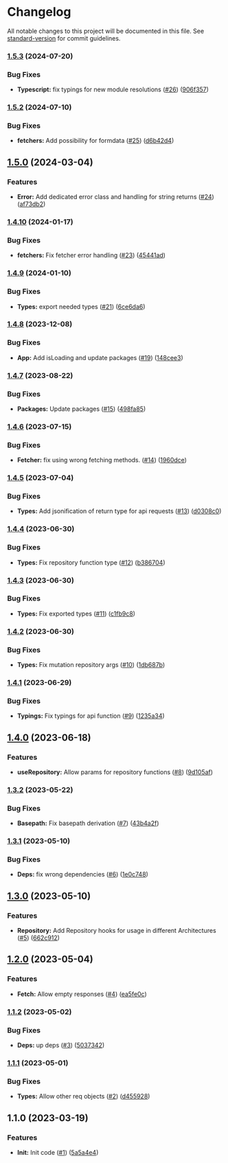 # Changelog

All notable changes to this project will be documented in this file. See [standard-version](https://github.com/conventional-changelog/standard-version) for commit guidelines.

### [1.5.3](https://github.com/nfqde/nfq-typed-next-api/compare/v1.5.2...v1.5.3) (2024-07-20)


### Bug Fixes

* **Typescript:** fix typings for new module resolutions ([#26](https://github.com/nfqde/nfq-typed-next-api/issues/26)) ([906f357](https://github.com/nfqde/nfq-typed-next-api/commit/906f35721b02732175dfde9067420f53d3c23c95))

### [1.5.2](https://github.com/nfqde/nfq-typed-next-api/compare/v1.5.0...v1.5.2) (2024-07-10)


### Bug Fixes

* **fetchers:** Add possibility for formdata ([#25](https://github.com/nfqde/nfq-typed-next-api/issues/25)) ([d6b42d4](https://github.com/nfqde/nfq-typed-next-api/commit/d6b42d448f85b44ca3d43a9bd24500578f5ddcd0))

## [1.5.0](https://github.com/nfqde/nfq-typed-next-api/compare/v1.4.10...v1.5.0) (2024-03-04)


### Features

* **Error:** Add dedicated error class and handling for string returns ([#24](https://github.com/nfqde/nfq-typed-next-api/issues/24)) ([af73db2](https://github.com/nfqde/nfq-typed-next-api/commit/af73db21e53da8e2436c67d98275933d5150ea94))

### [1.4.10](https://github.com/nfqde/nfq-typed-next-api/compare/v1.4.9...v1.4.10) (2024-01-17)


### Bug Fixes

* **fetchers:** Fix fetcher error handling ([#23](https://github.com/nfqde/nfq-typed-next-api/issues/23)) ([45441ad](https://github.com/nfqde/nfq-typed-next-api/commit/45441adab36fdefcd7f3807088efb9d8a3dd022f))

### [1.4.9](https://github.com/nfqde/nfq-typed-next-api/compare/v1.4.8...v1.4.9) (2024-01-10)


### Bug Fixes

* **Types:** export needed types ([#21](https://github.com/nfqde/nfq-typed-next-api/issues/21)) ([6ce6da6](https://github.com/nfqde/nfq-typed-next-api/commit/6ce6da6e8b126bf5bf3d001da937d83094b43dc9))

### [1.4.8](https://github.com/nfqde/nfq-typed-next-api/compare/v1.4.7...v1.4.8) (2023-12-08)


### Bug Fixes

* **App:** Add isLoading and update packages ([#19](https://github.com/nfqde/nfq-typed-next-api/issues/19)) ([148cee3](https://github.com/nfqde/nfq-typed-next-api/commit/148cee3da40537b1579349e6e6bcd52880e90ad4))

### [1.4.7](https://github.com/nfqde/nfq-typed-next-api/compare/v1.4.6...v1.4.7) (2023-08-22)


### Bug Fixes

* **Packages:** Update packages ([#15](https://github.com/nfqde/nfq-typed-next-api/issues/15)) ([498fa85](https://github.com/nfqde/nfq-typed-next-api/commit/498fa85da45b6e94c524d30e31f36682874eabd8))

### [1.4.6](https://github.com/nfqde/nfq-typed-next-api/compare/v1.4.5...v1.4.6) (2023-07-15)


### Bug Fixes

* **Fetcher:** fix using wrong fetching methods. ([#14](https://github.com/nfqde/nfq-typed-next-api/issues/14)) ([1960dce](https://github.com/nfqde/nfq-typed-next-api/commit/1960dce39b746fde52dd066c817d502e2de062a7))

### [1.4.5](https://github.com/nfqde/nfq-typed-next-api/compare/v1.4.4...v1.4.5) (2023-07-04)


### Bug Fixes

* **Types:** Add jsonification of return type for api requests ([#13](https://github.com/nfqde/nfq-typed-next-api/issues/13)) ([d0308c0](https://github.com/nfqde/nfq-typed-next-api/commit/d0308c04302cf108ee553a90ebe8456317f62192))

### [1.4.4](https://github.com/nfqde/nfq-typed-next-api/compare/v1.4.3...v1.4.4) (2023-06-30)


### Bug Fixes

* **Types:** Fix repository function type ([#12](https://github.com/nfqde/nfq-typed-next-api/issues/12)) ([b386704](https://github.com/nfqde/nfq-typed-next-api/commit/b3867040dfd45c8c46da2a28509953307cd656e3))

### [1.4.3](https://github.com/nfqde/nfq-typed-next-api/compare/v1.4.2...v1.4.3) (2023-06-30)


### Bug Fixes

* **Types:** Fix exported types ([#11](https://github.com/nfqde/nfq-typed-next-api/issues/11)) ([c1fb9c8](https://github.com/nfqde/nfq-typed-next-api/commit/c1fb9c88909d5c87001c880b903e7fbd0a554a36))

### [1.4.2](https://github.com/nfqde/nfq-typed-next-api/compare/v1.4.1...v1.4.2) (2023-06-30)


### Bug Fixes

* **Types:** Fix mutation repository args ([#10](https://github.com/nfqde/nfq-typed-next-api/issues/10)) ([1db687b](https://github.com/nfqde/nfq-typed-next-api/commit/1db687b62c75dee7945fc4bbc61306f2aeae81d4))

### [1.4.1](https://github.com/nfqde/nfq-typed-next-api/compare/v1.4.0...v1.4.1) (2023-06-29)


### Bug Fixes

* **Typings:** Fix typings for api function ([#9](https://github.com/nfqde/nfq-typed-next-api/issues/9)) ([1235a34](https://github.com/nfqde/nfq-typed-next-api/commit/1235a34700dc4e9d690ddf2ba4f6af2a5b4c2e05))

## [1.4.0](https://github.com/nfqde/nfq-typed-next-api/compare/v1.3.2...v1.4.0) (2023-06-18)


### Features

* **useRepository:** Allow params for repository functions ([#8](https://github.com/nfqde/nfq-typed-next-api/issues/8)) ([9d105af](https://github.com/nfqde/nfq-typed-next-api/commit/9d105afd2a58e581b7a4148d5df03189aa600a92))

### [1.3.2](https://github.com/nfqde/nfq-typed-next-api/compare/v1.3.1...v1.3.2) (2023-05-22)


### Bug Fixes

* **Basepath:** Fix basepath derivation ([#7](https://github.com/nfqde/nfq-typed-next-api/issues/7)) ([43b4a2f](https://github.com/nfqde/nfq-typed-next-api/commit/43b4a2fba7dfce6c6a8d04a681d482fcd72a75bf))

### [1.3.1](https://github.com/nfqde/nfq-typed-next-api/compare/v1.3.0...v1.3.1) (2023-05-10)


### Bug Fixes

* **Deps:** fix wrong dependencies ([#6](https://github.com/nfqde/nfq-typed-next-api/issues/6)) ([1e0c748](https://github.com/nfqde/nfq-typed-next-api/commit/1e0c74844c7df7c744912ef63b1d4a066964e39e))

## [1.3.0](https://github.com/nfqde/nfq-typed-next-api/compare/v1.2.0...v1.3.0) (2023-05-10)


### Features

* **Repository:** Add Repository hooks for usage in different Architectures ([#5](https://github.com/nfqde/nfq-typed-next-api/issues/5)) ([662c912](https://github.com/nfqde/nfq-typed-next-api/commit/662c912f0b1ecef92df76ad6b776f1972a381080))

## [1.2.0](https://github.com/nfqde/nfq-typed-next-api/compare/v1.1.2...v1.2.0) (2023-05-04)


### Features

* **Fetch:** Allow empty responses ([#4](https://github.com/nfqde/nfq-typed-next-api/issues/4)) ([ea5fe0c](https://github.com/nfqde/nfq-typed-next-api/commit/ea5fe0ce2ee902926b380dfdd24e7fcc7396dd88))

### [1.1.2](https://github.com/nfqde/nfq-typed-next-api/compare/v1.1.1...v1.1.2) (2023-05-02)


### Bug Fixes

* **Deps:** up deps ([#3](https://github.com/nfqde/nfq-typed-next-api/issues/3)) ([5037342](https://github.com/nfqde/nfq-typed-next-api/commit/5037342d7c906cf9409818d48122f6f560f29c66))

### [1.1.1](https://github.com/nfqde/nfq-typed-next-api/compare/v1.1.0...v1.1.1) (2023-05-01)


### Bug Fixes

* **Types:** Allow other req objects ([#2](https://github.com/nfqde/nfq-typed-next-api/issues/2)) ([d455928](https://github.com/nfqde/nfq-typed-next-api/commit/d4559288ade59c9b90d9884d9bb96b23282836fe))

## 1.1.0 (2023-03-19)


### Features

* **Init:** Init code ([#1](https://github.com/nfqde/nfq-typed-next-api/issues/1)) ([5a5a4e4](https://github.com/nfqde/nfq-typed-next-api/commit/5a5a4e4a8c16724b779113968880d1b7cd8db26f))
